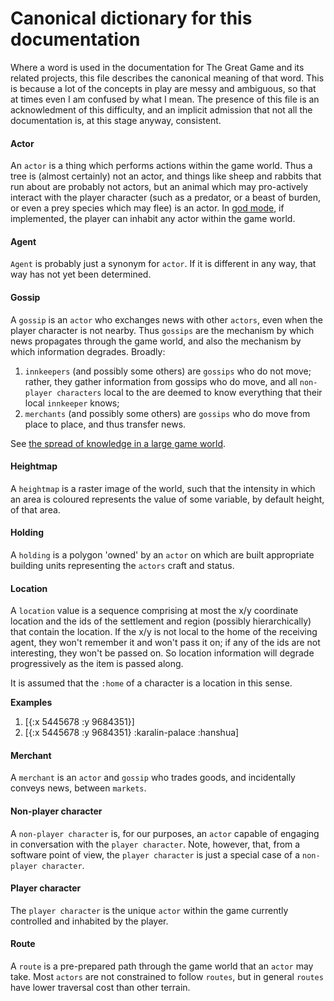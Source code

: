 # Canonical dictionary for this documentation

Where a word is used in the documentation for The Great Game and its related projects, this file describes the canonical meaning of that word. This is because a lot of the concepts in play are messy and ambiguous, so that at times even I am confused by what I mean. The presence of this file is an acknowledment of this difficulty, and an implicit admission that not all the documentation is, at this stage anyway, consistent.

#### Actor

An `actor` is a thing which performs actions within the game world. Thus a tree is (almost certainly) not an actor, and things like sheep and rabbits that run about are probably not actors, but an animal which may pro-actively interact with the player character (such as a predator, or a beast of burden, or even a prey species which may flee) is an actor. In [god mode](#God_mode), if implemented, the player can inhabit any actor within the game world.

#### Agent

`Agent` is probably just a synonym for `actor`. If it is different in any way, that way has not yet been determined.

#### Gossip

A `gossip` is an `actor` who exchanges news with other `actors`, even when the player character is not nearby. Thus `gossips` are the mechanism by which news propagates through the game world, and also the mechanism by which information degrades. Broadly:

1. `innkeepers` (and possibly some others) are `gossips` who do not move; rather, they gather information from gossips who do move, and all `non-player characters` local to the are deemed to know everything that their local `innkeeper` knows;
2. `merchants` (and possibly some others) are `gossips` who do move from place to place, and thus transfer news.

See [the spread of knowledge in a large game world](The-spread-of-knowledge-in-a-large-game-world.html).

#### Heightmap

A `heightmap` is a raster image of the world, such that the intensity in which an area is coloured represents the value of some variable, by default height, of that area.

#### Holding

A `holding` is a polygon 'owned' by an `actor` on which are built appropriate building units representing the `actors` craft and status.

#### Location

A `location` value is a sequence comprising at most the x/y coordinate location and the ids of the settlement and region (possibly hierarchically) that contain the location. If the x/y is not local to the home of the receiving agent, they won't remember it and won't pass it on; if any of the ids are not interesting, they won't be passed on. So location information will degrade progressively as the item is passed along.

It is assumed that the `:home` of a character is a location in this sense.

**Examples**

1. \[{:x 5445678 :y 9684351}\]
2. \[{:x 5445678 :y 9684351} :karalin-palace :hanshua\]

#### Merchant

A `merchant` is an `actor` and `gossip` who trades goods, and incidentally conveys news, between `markets`.

#### Non-player character

A `non-player character` is, for our purposes, an `actor` capable of engaging in conversation with the `player character`. Note, however, that, from a software point of view, the `player character` is just a special case of a `non-player character`.

#### Player character

The `player character` is the unique `actor` within the game currently controlled and inhabited by the player. 

#### Route

A `route` is a pre-prepared path through the game world that an `actor` may take. Most `actors` are not constrained to follow `routes`, but in general `routes` have lower traversal cost than other terrain.
